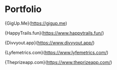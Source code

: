 # Portfolio

{GigUp.Me}(https://gigup.me)

{HappyTrails.fun}(https://www.happytrails.fun/)

{Divvyout.app}(https://www.divvyout.app/)

{Lyfemetrics.com}(https://www.lyfemetrics.com/)

{Theprizeapp.com}(https://www.theprizeapp.com/)
